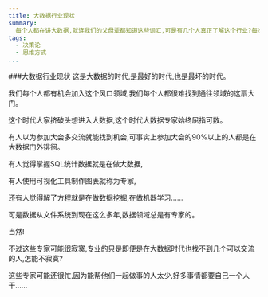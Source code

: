 ```yaml
---
title: 大数据行业现状
summary:
  每个人都在讲大数据,就连我们的父母辈都知道这些词汇,可是有几个人真正了解这个行业?每次的大数据会议都有成百上前人参加,可是里面有几个能称为专家?这么多人趋之若鹜的行业,为什么参加几百次会议也入不了门?
tags:
  - 决策论
  - 思维方式
...
```


###大数据行业现状
这是大数据的时代,是最好的时代,也是最坏的时代。
  
我们每个人都有机会加入这个风口领域,我们每个人都很难找到通往领域的这扇大门。  

这个时代大家挤破头想进入大数据,这个时代大数据专家始终屈指可数。  

有人以为参加大会多交流就能找到机会,可事实上参加大会的90%以上的人都是在大数据门外徘徊。  

有人觉得掌握SQL统计数据就是在做大数据,  

有人使用可视化工具制作图表就称为专家,  

还有人觉得解了方程就是在做数据挖掘,在做机器学习……  

可是数据从文件系统到现在这么多年,数据领域总是有专家的。  

当然!  

不过这些专家可能很寂寞,专业的只是即便是在大数据时代也找不到几个可以交流的人,怎能不寂寞?  

这些专家可能还很忙,因为能帮他们一起做事的人太少,好多事情都要自己一个人干……  